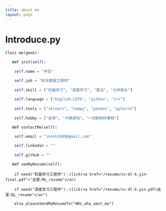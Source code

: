 ```yaml
---
title: about me
layout: page
---
```

# Introduce.py
```python
Class me(geek):

   def init(self):
   
    self.name = "尹凯"

    self.job = "航天数据工程师"
    
    self.skill = ["机器学习", "深度学习", "算法", "力学相关"]
    
    self.language = ["English:CET6", "python", "c++"]
    
    self.tools = ["sklearn", "numpy", "pandas", "pytorch"]
    
    self.hobby = ["足球", "卡牌游戏"，"一切新鲜的事物"]

   def contactMe(self):

    self.email = "innnk1989@gmail.com"
    
    self.linkedin = ""
    
    self.github = ""

   def seeMyResume(self):
 ```  
    	if need("机器学习工程师")：click(<a href="/resume/cv-ml-k.yin-final.pdf">"这里:ML_resume"</a>)
		
        if need("深度学习工程师")：click(<a href="/resume/cv-dl-k.yin.pdf>这里:DL_resume"</a>")
		
        else pleaseSendMyResumeTo("HRs_who_want_me")
